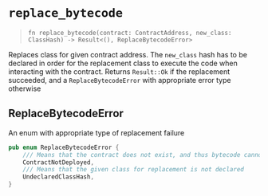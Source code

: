 # `replace_bytecode`

> `fn replace_bytecode(contract: ContractAddress, new_class: ClassHash) -> Result<(), ReplaceBytecodeError>`

Replaces class for given contract address.
The `new_class` hash has to be declared in order for the replacement class to execute the code when interacting with the contract.
Returns `Result::Ok` if the replacement succeeded, and a `ReplaceBytecodeError` with appropriate error type otherwise

## ReplaceBytecodeError
An enum with appropriate type of replacement failure

```rust
pub enum ReplaceBytecodeError {
    /// Means that the contract does not exist, and thus bytecode cannot be replaced
    ContractNotDeployed,
    /// Means that the given class for replacement is not declared
    UndeclaredClassHash,
}
```